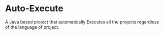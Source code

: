 # Auto-Execute
A Java based project that automatically Executes all the projects regardless of the language of project.
